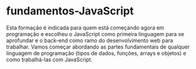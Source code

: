 # fundamentos-JavaScript
Esta formação é indicada para quem está começando agora em programação e escolheu o JavaScript 
como primeira linguagem para se aprofundar e o back-end como ramo do desenvolvimento web para trabalhar. Vamos começar abordando as partes fundamentais de qualquer 
linguagem de programação (tipos de dados, funções, arrays e objetos) e como trabalhá-las com JavaScript.
